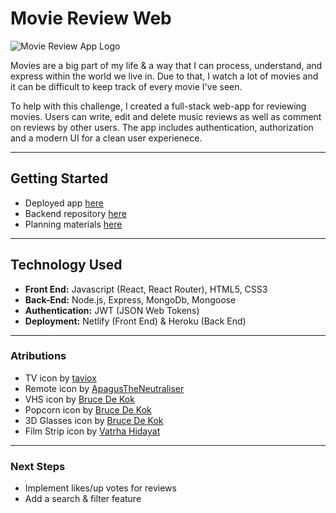 # Movie Review Web

![Movie Review App Logo](https://drive.google.com/file/d/13LjFK6peA9Xqz428I0nnp65tdL7WE-TT/view?usp=sharing)

Movies are a big part of my life & a way that I can process, understand, and express within the world we live in.  Due to that, I watch a lot of movies and it can be difficult to keep track of every movie I've seen. 

To help with this challenge, I created a full-stack web-app for reviewing movies.  Users can write, edit and delete music reviews as well as comment on reviews by other users.  The app includes authentication, authorization and a modern UI for a clean user experienece.

___

## Getting Started
- Deployed app [here]()
- Backend repository [here](https://github.com/mendezugenbuehler/movie-review-api)
- Planning materials [here](https://trello.com/b/5A2Eup8y/movie-review-app)
___

## Technology Used
- **Front End:** Javascript (React, React Router), HTML5, CSS3
- **Back-End:** Node.js, Express, MongoDb, Mongoose
- **Authentication:** JWT (JSON Web Tokens)
- **Deployment:** Netlify (Front End) & Heroku (Back End)
___

### Atributions
- TV icon by [taviox](https://www.istockphoto.com/vector/retro-tv-pixel-art-icon-8-bit-isolated-abstract-vector-illustration-pixel-art-old-gm1481555014-508826573)
- Remote icon by [ApagusTheNeutraliser](https://www.deviantart.com/apagustheneutraliser/art/Pixel-TV-remote-397992848)
- VHS icon by [Bruce De Kok](https://www.dreamstime.com/pixel-video-tape-compact-cassette-isolated-bit-vectors-vector-image246474715)
- Popcorn icon by [Bruce De Kok](https://www.dreamstime.com/pixel-striped-box-popcorn-vector-isolated-image241909268)
- 3D Glasses icon by [Bruce De Kok](https://www.dreamstime.com/pixel-bit-classic-d-glasses-vector-isolated-image242562118)
- Film Strip icon by [Vatrha Hidayat](https://www.dreamstime.com/film-reel-logo-icon-illustration-pixel-art-image294553394)
___

### Next Steps
- Implement likes/up votes for reviews
- Add a search & filter feature